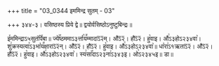 +++
title = "03_0344 इममिन्द्र सुतम् - 03"

+++
३४४-३। वसिष्ठस्य प्रिये द्वे॥ द्वयोर्वसिष्ठोऽनुष्टुबिन्द्रः॥

इ꣤ममिन्द्राऽ५सुतंपि꣤बा॥ ज्ये꣢꣯ष्ठममाऽ३र्त्ता꣡य꣪म्मादाऽ᳒२᳒म्। औऽ᳒२᳒। हौऽ᳒२᳒। हु꣡वाइ। औ꣢ऽ३होऽ२३४वा꣥। शु꣢क्रस्यत्वा꣯ऽ३भा꣡य꣪क्षाराऽ᳒२᳒न्। औऽ᳒२᳒। हौऽ᳒२᳒। हु꣡वाइ। औ꣢ऽ३होऽ२३४वा꣥॥ धा꣡रा꣢ऽ१ऋताऽ᳒२᳒। औऽ᳒२᳒। हौऽ᳒२᳒। हु꣡वाइ। औ꣢ऽ३होऽ२३४वा꣥। स्य꣢सा꣡꣯दाऽ२३ना꣢ऽ३४३इ। ओ꣡ऽ२३४५इ॥ डा॥